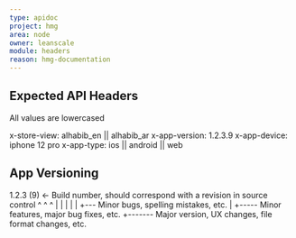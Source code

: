 ```yaml
---
type: apidoc
project: hmg
area: node
owner: leanscale
module: headers
reason: hmg-documentation
---
```


## Expected API Headers 
All values are lowercased

x-store-view: alhabib_en || alhabib_ar
x-app-version: 1.2.3.9 
x-app-device: iphone 12 pro 
x-app-type: ios || android || web 

## App Versioning 

1.2.3 (9) <- Build number, should correspond with a revision in source control
^ ^ ^
| | |
| | +--- Minor bugs, spelling mistakes, etc.
| +----- Minor features, major bug fixes, etc.
+------- Major version, UX changes, file format changes, etc.